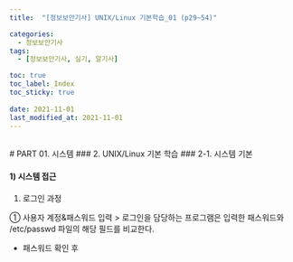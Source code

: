 ```yaml
---
title:  "[정보보안기사] UNIX/Linux 기본학습_01 (p29~54)"

categories:
  - 정보보안기사
tags:
  - [정보보안기사, 실기, 알기사]

toc: true
toc_label: Index
toc_sticky: true
 
date: 2021-11-01
last_modified_at: 2021-11-01
---
```

<br>
# PART 01. 시스템
### 2. UNIX/Linux 기본 학습 
### 2-1. 시스템 기본 

#### 1) 시스템 접근
1. 로그인 과정 

① 사용자 계정&패스워드 입력 > 로그인을 담당하는 프로그램은 입력한 패스워드와 /etc/passwd 파일의 해당 필드를 비교한다. 
- 패스워드 확인 후  